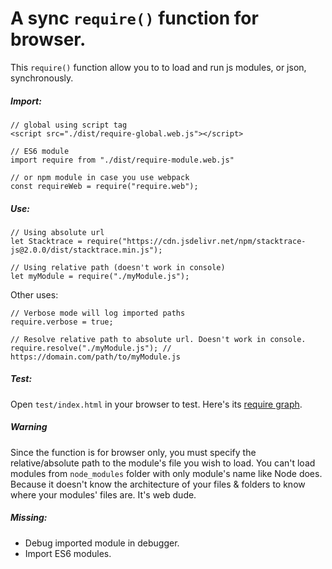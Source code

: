 # A sync `require()` function for browser.

This `require()` function allow you to to load and run js modules, or json, synchronously.

##### Import:
````
// global using script tag
<script src="./dist/require-global.web.js"></script>

// ES6 module
import require from "./dist/require-module.web.js"

// or npm module in case you use webpack
const requireWeb = require("require.web");
````


##### Use:
````
// Using absolute url
let Stacktrace = require("https://cdn.jsdelivr.net/npm/stacktrace-js@2.0.0/dist/stacktrace.min.js");

// Using relative path (doesn't work in console)
let myModule = require("./myModule.js");
````
Other uses:
````
// Verbose mode will log imported paths
require.verbose = true;

// Resolve relative path to absolute url. Doesn't work in console.
require.resolve("./myModule.js"); // https://domain.com/path/to/myModule.js
````

##### Test:
Open `test/index.html` in your browser to test. Here's its [require graph](https://docs.google.com/drawings/d/19vAvPz4lwgHiKK0g0oBHK8KIdpQTPxLvw8akm39LUFI/edit?usp=sharing).

##### Warning
Since the function is for browser only, you must specify the relative/absolute path to the module's file you wish to load.
You can't load modules from `node_modules` folder with only module's name like Node does.
Because it doesn't know the architecture of your files & folders to know where your modules' files are. It's web dude.

##### Missing:
- Debug imported module in debugger.
- Import ES6 modules.

